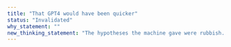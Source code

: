```yaml
---
title: "That GPT4 would have been quicker"
status: "Invalidated"
why_statement: ""
new_thinking_statement: "The hypotheses the machine gave were rubbish. Your job is safe!"
---
```

